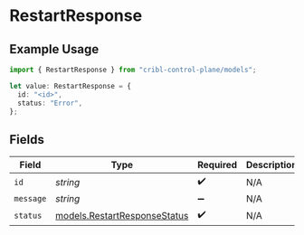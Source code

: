 # RestartResponse

## Example Usage

```typescript
import { RestartResponse } from "cribl-control-plane/models";

let value: RestartResponse = {
  id: "<id>",
  status: "Error",
};
```

## Fields

| Field                                                              | Type                                                               | Required                                                           | Description                                                        |
| ------------------------------------------------------------------ | ------------------------------------------------------------------ | ------------------------------------------------------------------ | ------------------------------------------------------------------ |
| `id`                                                               | *string*                                                           | :heavy_check_mark:                                                 | N/A                                                                |
| `message`                                                          | *string*                                                           | :heavy_minus_sign:                                                 | N/A                                                                |
| `status`                                                           | [models.RestartResponseStatus](../models/restartresponsestatus.md) | :heavy_check_mark:                                                 | N/A                                                                |